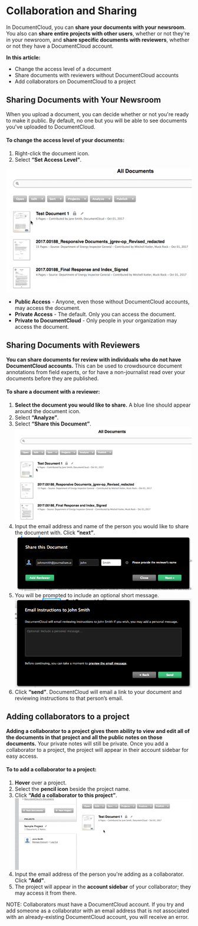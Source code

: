 # Collaboration and Sharing

In DocumentCloud, you can **share your documents with your newsroom**. You also can **share entire projects with other users**, whether or not they're in your newsroom, and **share specific documents with reviewers**, whether or not they have a DocumentCloud account.

**In this article:**
* Change the access level of a document
* Share documents with reviewers without DocumentCloud accounts
* Add collaborators on DocumentCloud to a project

## Sharing Documents with Your Newsroom
When you upload a document, you can decide whether or not you're ready to make it public. By default, no one but you will be able to see documents you've uploaded to DocumentCloud. 

#### To change the access level of your documents:

1. Right-click the document icon.
2. Select **“Set Access Level”**.

![alt text](../images/collaboration/collaboration1.gif)

* **Public Access** - Anyone, even those without DocumentCloud accounts, may access the document.
* **Private Access** - The default. Only you can access the document.
* **Private to DocumentCloud** - Only people in your organization may access the document. 

 
## Sharing Documents with Reviewers
**You can share documents for review with individuals who do not have DocumentCloud accounts.** This can be used to crowdsource document annotations from field experts, or for have a non-journalist read over your documents before they are published.

#### To share a document with a reviewer:

1. **Select the document you would like to share.** A blue line should appear around the document icon.
2. Select **“Analyze”**.
3. Select **“Share this Document”**.   
 ![alt text](../images/collaboration/collaboration2.gif)
4. Input the email address and name of the person you would like to share the document with. Click **“next”**.
  ![alt text](../images/collaboration/collaboration3.png)
5. You will be prompted to include an optional short message.
  ![alt text](../images/collaboration/collaboration5.png)
6. Click **“send”**. DocumentCloud will email a link to your document and reviewing instructions to that person’s email.

## Adding collaborators to a project
**Adding a collaborator to a project gives them ability to view and edit all of the documents in that project and all the public notes on those documents.** Your private notes will still be private. Once you add a collaborator to a project, the project will appear in their account sidebar for easy access.

#### To to add a collaborator to a project:

1. **Hover** over a project.
2. Select the **pencil icon** beside the project name.
3. Click **“Add a collaborator to this project”**.
![alt text](../images/collaboration/collaboration4.gif)
4. Input the email address of the person you're adding as a collaborator. Click **"Add"**.
5. The project will appear in the **account sidebar** of your collaborator; they may access it from there.

NOTE: Collaborators must have a DocumentCloud account. If you try and add someone as a collaborator with an email address that is not associated with an already-existing DocumentCloud account, you will receive an error.

